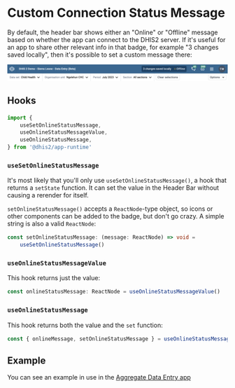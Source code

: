 # Custom Connection Status Message

By default, the header bar shows either an "Online" or "Offline" message based on whether the app can connect to the DHIS2 server. If it's useful for an app to share other relevant info in that badge, for example "3 changes saved locally", then it's possible to set a custom message there:

![Custom online status message](custom-online-status-message.png)

## Hooks

```ts
import {
    useSetOnlineStatusMessage,
    useOnlineStatusMessageValue,
    useOnlineStatusMessage,
} from '@dhis2/app-runtime'
```

### `useSetOnlineStatusMessage`

It's most likely that you'll only use `useSetOnlineStatusMessage()`, a hook that returns a `setState` function. It can set the value in the Header Bar without causing a rerender for itself.

`setOnlineStatusMessage()` accepts a `ReactNode`-type object, so icons or other components can be added to the badge, but don't go crazy. A simple string is also a valid `ReactNode`:

```ts
const setOnlineStatusMessage: (message: ReactNode) => void =
    useSetOnlineStatusMessage()
```

### `useOnlineStatusMessageValue`

This hook returns just the value:

```ts
const onlineStatusMessage: ReactNode = useOnlineStatusMessageValue()
```

### `useOnlineStatusMessage`

This hook returns both the value and the `set` function:

```ts
const { onlineMessage, setOnlineStatusMessage } = useOnlineStatusMessage()
```

## Example

You can see an example in use in the [Aggregate Data Entry app](https://github.com/dhis2/aggregate-data-entry-app/blob/dadd61392ea010a8017a19a25eaf76f885d9eea7/src/data-workspace/use-handle-headerbar-status.js)
